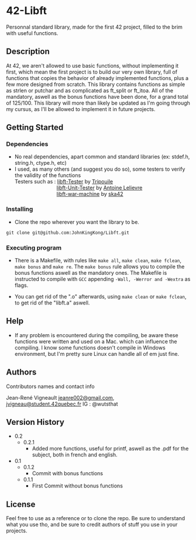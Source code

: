 # 42-Libft

Personnal standard library, made for the first 42 project, filled to the brim with useful functions.

## Description

At 42, we aren't allowed to use basic functions, without implementing it first, which mean the first project is to build our very own library, full of functions that copies the behavior of already implemented functions, plus a few more designed from scratch. This library contains functions as simple as strlen or putchar and as complicated as ft_split or ft_itoa. All of the mandatory, aswell as the bonus functions have been done, for a grand total of 125/100.
This library will more than likely be updated as I'm going through my cursus, as I'll be allowed to implement it in future projects.

## Getting Started

### Dependencies

* No real dependencies, apart common and standard libraries (ex: stdef.h, string.h, ctype.h, etc)
* I used, as many others (and suggest you do so), some testers to verify the validity of the functions \
Testers such as : [libft-Tester](https://github.com/Tripouille/libftTester) by [Tripouile](https://github.com/Tripouille) \
&nbsp;&nbsp;&nbsp;&nbsp;&nbsp;&nbsp;&nbsp;&nbsp;&nbsp;&nbsp;&nbsp;&nbsp;&nbsp;&nbsp;&nbsp;&nbsp;&nbsp;&nbsp;&nbsp;&nbsp;&nbsp;&nbsp;&nbsp;&nbsp;&nbsp;&nbsp;&nbsp;&nbsp;&nbsp;[libft-Unit-Tester](https://github.com/alelievr/libft-unit-test) by [Antoine Lelievre](https://github.com/alelievr) \
&nbsp;&nbsp;&nbsp;&nbsp;&nbsp;&nbsp;&nbsp;&nbsp;&nbsp;&nbsp;&nbsp;&nbsp;&nbsp;&nbsp;&nbsp;&nbsp;&nbsp;&nbsp;&nbsp;&nbsp;&nbsp;&nbsp;&nbsp;&nbsp;&nbsp;&nbsp;&nbsp;&nbsp;&nbsp;[libft-war-machine](https://github.com/ska42/libft-war-machine) by [ska42](https://github.com/ska42)

### Installing

* Clone the repo wherever you want the library to be. 
```markdown 
git clone git@github.com:JohnKingKong/Libft.git
```

### Executing program

* There is a Makefile, with rules like ```make all```, ```make clean```, ```make fclean```, ```make bonus``` and ```make re```. The ```make bonus``` rule allows you to compile the bonus functions aswell as the mandatory ones. The Makefile is instructed to compile with ```GCC``` appending ```-Wall, -Werror and -Wextra``` as flags.

* You can get rid of the ".o" afterwards, using ```make clean``` or ```make fclean```, to get rid of the "libft.a" aswell.

## Help

* If any problem is encountered during the compiling, be aware these functions were written and used on a Mac. which can influence the compiling. I know some functions doesn't compile in Windows environment, but I'm pretty sure Linux can handle all of em just fine.

## Authors

Contributors names and contact info

Jean-René Vigneault
<jeanre002@gmail.com>, <jvigneau@student.42quebec.fr>
IG : @wutsthat

## Version History

* 0.2
  * 0.2.1
    * Added more functions, useful for printf, aswell as the .pdf for the subject, both in french and english.
* 0.1
  * 0.1.2
      * Commit with bonus functions
  * 0.1.1
      * First Commit without bonus functions

## License

Feel free to use as a reference or to clone the repo. Be sure to understand what you use tho, and be sure to credit authors of stuff you use in your projects.

